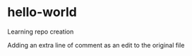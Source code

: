 # hello-world
Learning repo creation

Adding an extra line of comment as an edit to the original file
